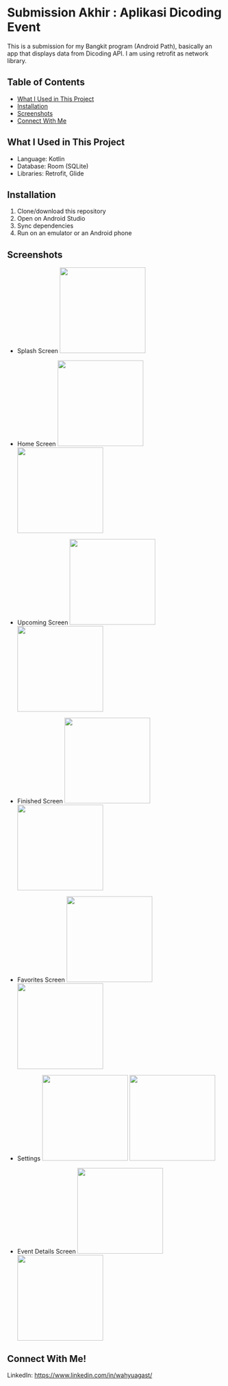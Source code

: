 # Submission Akhir : Aplikasi Dicoding Event

This is a submission for my Bangkit program (Android Path), basically an app that displays data from Dicoding API. I am using retrofit as network library.

## Table of Contents
- [What I Used in This Project](#what-i-used-in-this-project)
- [Installation](#installation)
- [Screenshots](#screenshots)
- [Connect With Me](#connect-with-me)

## What I Used in This Project
* Language: Kotlin
* Database: Room (SQLite)
* Libraries: Retrofit, Glide

## Installation
1. Clone/download this repository
2. Open on Android Studio
3. Sync dependencies
4. Run on an emulator or an Android phone

## Screenshots
* Splash Screen
  <img src="https://github.com/user-attachments/assets/de8d08b3-a253-486b-ac72-808270c0a7db" width="200" />

* Home Screen
  <img src="https://github.com/user-attachments/assets/07a4084f-967b-46c9-94fa-28bbfe369f0d" width="200" /> <img src="https://github.com/user-attachments/assets/e50c9b3a-e3f1-46fc-8d2d-e33fe1441060" width="200" />

* Upcoming Screen
  <img src="https://github.com/user-attachments/assets/2e504be6-6a83-4d08-95b0-c87b897de680" width="200" /> <img src="https://github.com/user-attachments/assets/d30bfd17-a6fa-46fa-8ab8-4c576a3c6989" width="200" />

* Finished Screen
  <img src="https://github.com/user-attachments/assets/4769f45f-2320-44a7-8542-f6e6b28672c5" width="200" /> <img src="https://github.com/user-attachments/assets/5f5cb034-6303-4112-9a10-d36436923960" width="200" />

* Favorites Screen
  <img src="https://github.com/user-attachments/assets/74b657f6-2f89-44ae-9adb-1d3ab6a974dd" width="200" /> <img src="https://github.com/user-attachments/assets/4118dbd0-7309-4e91-8c89-c62ecf0a541f" width="200" />

* Settings
  <img src="https://github.com/user-attachments/assets/e8d9b483-9940-4e6e-985d-95b6ef561578" width="200" /> <img src="https://github.com/user-attachments/assets/134d8910-b85c-4bf9-a643-f4c2d8f63764" width="200" />

* Event Details Screen
  <img src="https://github.com/user-attachments/assets/5edbd649-4a90-4113-9ef6-794f28a22484" width="200" /> <img src="https://github.com/user-attachments/assets/05cc6d7f-8f4b-4db9-a303-c24f80397684" width="200" />

## Connect With Me!
LinkedIn: https://www.linkedin.com/in/wahyuagast/
